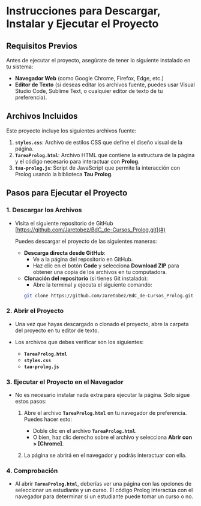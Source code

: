 # Instrucciones para Descargar, Instalar y Ejecutar el Proyecto

## Requisitos Previos

Antes de ejecutar el proyecto, asegúrate de tener lo siguiente instalado en tu sistema:

- **Navegador Web** (como Google Chrome, Firefox, Edge, etc.)
- **Editor de Texto** (si deseas editar los archivos fuente, puedes usar Visual Studio Code, Sublime Text, o cualquier editor de texto de tu preferencia).

## Archivos Incluidos

Este proyecto incluye los siguientes archivos fuente:

1. **`styles.css`**: Archivo de estilos CSS que define el diseño visual de la página.
2. **`TareaProlog.html`**: Archivo HTML que contiene la estructura de la página y el código necesario para interactuar con **Prolog**.
3. **`tau-prolog.js`**: Script de JavaScript que permite la interacción con Prolog usando la biblioteca **Tau Prolog**.

## Pasos para Ejecutar el Proyecto

### 1. Descargar los Archivos

- Visita el siguiente repositorio de GitHub [https://github.com/Jaretobez/BdC_de-Cursos_Prolog.git](#)

  Puedes descargar el proyecto de las siguientes maneras:
  - **Descarga directa desde GitHub**:
    - Ve a la página del repositorio en GitHub.
    - Haz clic en el botón **Code** y selecciona **Download ZIP** para obtener una copia de los archivos en tu computadora.
  - **Clonación del repositorio** (si tienes Git instalado):
    - Abre la terminal y ejecuta el siguiente comando:
    ```bash
    git clone https://github.com/Jaretobez/BdC_de-Cursos_Prolog.git
    ```

### 2. Abrir el Proyecto

- Una vez que hayas descargado o clonado el proyecto, abre la carpeta del proyecto en tu editor de texto.

- Los archivos que debes verificar son los siguientes:
  - **`TareaProlog.html`**
  - **`styles.css`**
  - **`tau-prolog.js`**

### 3. Ejecutar el Proyecto en el Navegador

- No es necesario instalar nada extra para ejecutar la página. Solo sigue estos pasos:
  1. Abre el archivo **`TareaProlog.html`** en tu navegador de preferencia. Puedes hacer esto:
     - Doble clic en el archivo **`TareaProlog.html`**.
     - O bien, haz clic derecho sobre el archivo y selecciona **Abrir con > [Chrome]**.
  
  2. La página se abrirá en el navegador y podrás interactuar con ella.

### 4. Comprobación

- Al abrir **`TareaProlog.html`**, deberías ver una página con las opciones de seleccionar un estudiante y un curso. El código Prolog interactúa con el navegador para determinar si un estudiante puede tomar un curso o no.

